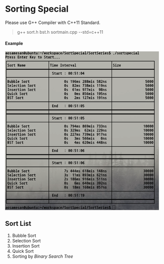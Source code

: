 # Sorting Special
Please use G++ Compiler with C++11 Standard.

> g++ sort.h bst.h sortmain.cpp --std=c++11

#### Example

![Example](https://github.com/Aosamesan/sort_special/blob/master/EXAMPLE.png)

## Sort List
1. Bubble Sort
2. Selection Sort
3. Insertion Sort
4. Quick Sort
5. Sorting by *Binary Search Tree*
